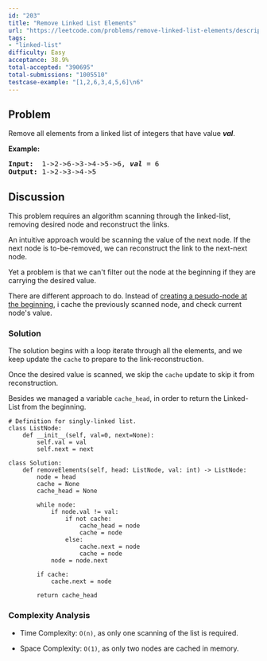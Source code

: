 ```yaml
---
id: "203"
title: "Remove Linked List Elements"
url: "https://leetcode.com/problems/remove-linked-list-elements/description/"
tags:
- "linked-list"
difficulty: Easy
acceptance: 38.9%
total-accepted: "390695"
total-submissions: "1005510"
testcase-example: "[1,2,6,3,4,5,6]\n6"
---
```


## Problem

<p>Remove all elements from a linked list of integers that have value <b><i>val</i></b>.</p>

<p><b>Example:</b></p>

<pre>
<b>Input:</b>  1-&gt;2-&gt;6-&gt;3-&gt;4-&gt;5-&gt;6, <em><b>val</b></em> = 6
<b>Output:</b> 1-&gt;2-&gt;3-&gt;4-&gt;5
</pre>

## Discussion

This problem requires an algorithm scanning through the linked-list, removing
desired node and reconstruct the links.

An intuitive approach would be scanning the value of the next node.
If the next node is to-be-removed, we can reconstruct the link to the
next-next node.

Yet a problem is that we can't filter out the node at the beginning if they
are carrying the desired value.

There are different approach to do. Instead of [creating a pesudo-node at the
beginning](https://leetcode.com/explore/challenge/card/july-leetcoding-challenge/546/week-3-july-15th-july-21st/3396/discuss/746590/O(n)-time-O(1)-space-solution-wvideo-whiteboard-explanation),
i cache the previously scanned node, and check current node's value.

### Solution

The solution begins with a loop iterate through all the elements,
and we keep update the `cache` to prepare to the link-reconstruction.

Once the desired value is scanned, we skip the `cache` update to skip it
from reconstruction.

Besides we managed a variable `cache_head`, in order to return the Linked-List
from the beginning.

```py3
# Definition for singly-linked list.
class ListNode:
    def __init__(self, val=0, next=None):
        self.val = val
        self.next = next

class Solution:
    def removeElements(self, head: ListNode, val: int) -> ListNode:
        node = head
        cache = None
        cache_head = None

        while node:
            if node.val != val:
                if not cache:
                    cache_head = node
                    cache = node
                else:
                    cache.next = node
                    cache = node
            node = node.next

        if cache:
            cache.next = node

        return cache_head
```

### Complexity Analysis

- Time Complexity: `O(n)`, as only one scanning of the list is required.

- Space Complexity: `O(1)`, as only two nodes are cached in memory.
